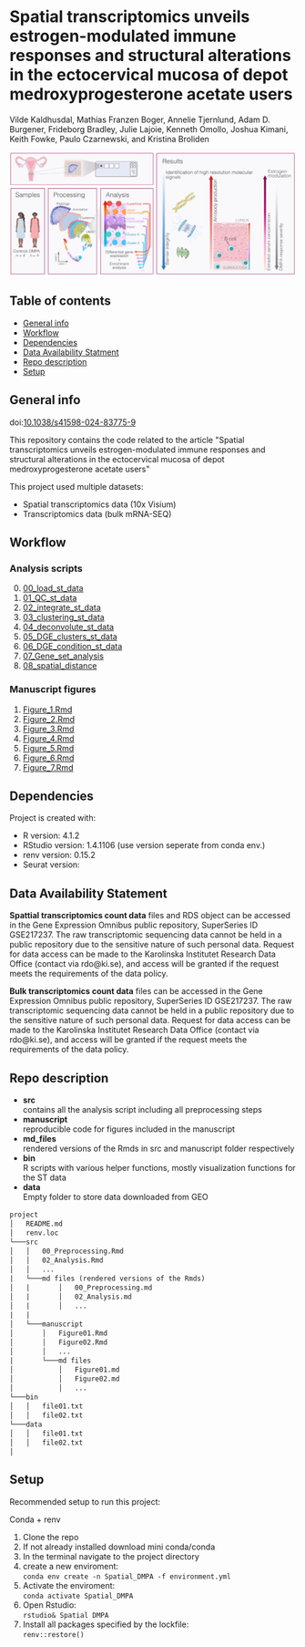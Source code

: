 # Spatial transcriptomics unveils estrogen-modulated immune responses and structural alterations in the ectocervical mucosa of depot medroxyprogesterone acetate users

Vilde Kaldhusdal, Mathias Franzen Boger, Annelie Tjernlund, Adam D. Burgener, Frideborg Bradley, Julie Lajoie, Kenneth Omollo, Joshua Kimani, Keith Fowke, Paulo Czarnewski, and Kristina Broliden

![](./resources/Graphical%20abstract.png)

## Table of contents

-   [General info](#general-info)
-   [Workflow](#Workflow)
-   [Dependencies](#dependencies)
-   [Data Availability Statment](#data-availability-statment)
-   [Repo description](#repo-description)
-   [Setup](#setup)

## General info

doi:[10.1038/s41598-024-83775-9](https://doi.org/10.1038/s41598-024-83775-9)

This repository contains the code related to the article "Spatial transcriptomics unveils estrogen-modulated immune responses and structural alterations in the ectocervical mucosa of depot medroxyprogesterone acetate users"

This project used multiple datasets:
-   Spatial transcriptomics data (10x Visium)
-   Transcriptomics data (bulk mRNA-SEQ)

## Workflow

### Analysis scripts

0.  [00_load_st_data](https://vildeka.github.io/Spatial_DMPA/00_load_st_data)
1.  [01_QC_st_data](https://vildeka.github.io/Spatial_DMPA/01_QC_st_data)
2.  [02_integrate_st_data](https://vildeka.github.io/Spatial_DMPA/02_integrate_st_data)
3.  [03_clustering_st_data](https://vildeka.github.io/Spatial_DMPA/03_clustering_st_data)
4.  [04_deconvolute_st_data](https://vildeka.github.io/Spatial_DMPA/04_deconvolute_st_data)
5.  [05_DGE_clusters_st_data](https://vildeka.github.io/Spatial_DMPA/05_DGE_clusters_st_data)
6.  [06_DGE_condition_st_data](https://vildeka.github.io/Spatial_DMPA/06_DGE_condition_st_data)
7.  [07_Gene_set_analysis](https://vildeka.github.io/Spatial_DMPA/07_Gene_set_analysis)
8.  [08_spatial_distance](https://vildeka.github.io/Spatial_DMPA/08_spatial_distance)

### Manuscript figures
1. [Figure_1.Rmd](https://vildeka.github.io/Spatial_DMPA/Figure_1)
2. [Figure_2.Rmd](https://vildeka.github.io/Spatial_DMPA/Figure_2)
3. [Figure_3.Rmd](https://vildeka.github.io/Spatial_DMPA/Figure_3)
4. [Figure_4.Rmd](https://vildeka.github.io/Spatial_DMPA/Figure_4)
5. [Figure_5.Rmd](https://vildeka.github.io/Spatial_DMPA/Figure_5)
6. [Figure_6.Rmd](https://vildeka.github.io/Spatial_DMPA/Figure_6)
7. [Figure_7.Rmd](https://vildeka.github.io/Spatial_DMPA/Figure_7)

## Dependencies

Project is created with:

-   R version: 4.1.2
-   RStudio version: 1.4.1106 (use version seperate from conda env.)
-   renv version: 0.15.2
-   Seurat version:

## Data Availability Statement

**Spattial transcriptomics count data** files and RDS object can be accessed in the Gene Expression Omnibus public repository, SuperSeries ID GSE217237. The raw transcriptomic sequencing data cannot be held in a public repository due to the sensitive nature of such personal data. Request for data access can be made to the Karolinska Institutet Research Data Office (contact via rdo\@ki.se), and access will be granted if the request meets the requirements of the data policy.

**Bulk transcriptomics count data** files can be accessed in the Gene Expression Omnibus public repository, SuperSeries ID GSE217237. The raw transcriptomic sequencing data cannot be held in a public repository due to the sensitive nature of such personal data. Request for data access can be made to the Karolinska Institutet Research Data Office (contact via rdo\@ki.se), and access will be granted if the request meets the requirements of the data policy.

## Repo description

-   **src**\
    contains all the analysis script including all preprocessing steps
-   **manuscript**\
    reproducible code for figures included in the manuscript
-   **md_files**\
    rendered versions of the Rmds in src and manuscript folder respectively
-   **bin**\
    R scripts with various helper functions, mostly visualization functions for the ST data
-   **data**\
    Empty folder to store data downloaded from GEO

<!-- -->

```         
project
│   README.md
│   renv.loc    
└───src
│   │   00_Preprocessing.Rmd
│   │   02_Analysis.Rmd
│   │   ...
|   └───md files (rendered versions of the Rmds)
│   |       │   00_Preprocessing.md
│   |       │   02_Analysis.md
│   |       │   ...
|   |
│   └───manuscript
│       │   Figure01.Rmd
│       │   Figure02.Rmd
│       │   ...
|       └───md files
│           │   Figure01.md
│           │   Figure02.md
│           │   ...
└───bin
│   │   file01.txt
│   │   file02.txt
└───data
│   │   file01.txt
│   │   file02.txt
│
```

## Setup

Recommended setup to run this project:

Conda + renv

1.  Clone the repo
2.  If not already installed download mini conda/conda
3.  In the terminal navigate to the project directory
4.  create a new enviroment:<br/> `conda env create -n Spatial_DMPA -f environment.yml`
5.  Activate the enviroment:<br/> `conda activate Spatial_DMPA`
6.  Open Rstudio:<br/> `rstudio& Spatial DMPA`
7.  Install all packages specified by the lockfile:<br/> `renv::restore()`
